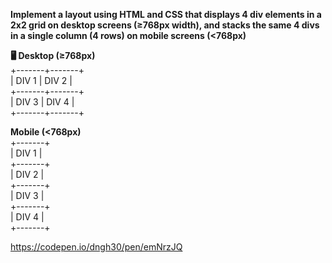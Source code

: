 **Implement a layout using HTML and CSS that displays 4 div elements in a 2x2 grid on desktop screens (≥768px width), and stacks the same 4 divs in a single column (4 rows) on mobile screens (<768px)**

**🖥️ Desktop (≥768px)**<br>
+-------+-------+<br>
| DIV 1 | DIV 2 |<br>
+-------+-------+<br>
| DIV 3 | DIV 4 |<br>
+-------+-------+<br>

**Mobile (<768px)**<br>
+-------+<br>
| DIV 1 |<br>
+-------+<br>
| DIV 2 |<br>
+-------+<br>
| DIV 3 |<br>
+-------+<br>
| DIV 4 |<br>
+-------+<br>

https://codepen.io/dngh30/pen/emNrzJQ
